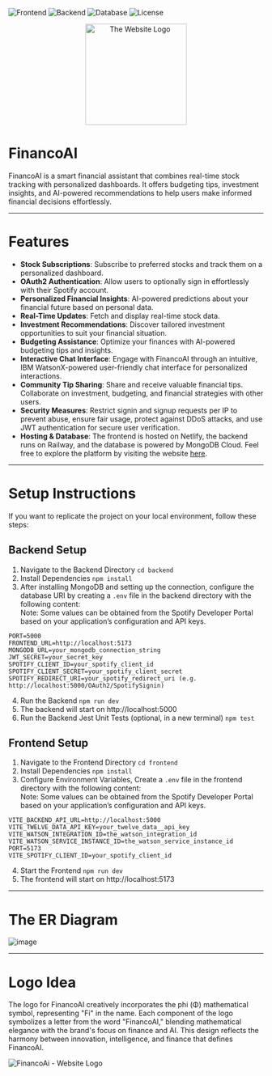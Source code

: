 ![Frontend](https://img.shields.io/badge/Frontend-React.js-blue.svg)
![Backend](https://img.shields.io/badge/Backend-Express.js%20-brightgreen.svg)
![Database](https://img.shields.io/badge/Database-MongoDB%20-green.svg)
![License](https://img.shields.io/badge/license-Apache_2.0-red.svg)

<div align="center">
  <img src="https://github.com/user-attachments/assets/e818d50b-37e8-40e1-a980-5a21d87c3d6f" alt="The Website Logo" width="200" />
</div>



# FinancoAI

FinancoAI is a smart financial assistant that combines real-time stock tracking with personalized dashboards. It offers budgeting tips, investment insights, and AI-powered recommendations to help users make informed financial decisions effortlessly.


---

# Features

- **Stock Subscriptions**: Subscribe to preferred stocks and track them on a personalized dashboard.
- **OAuth2 Authentication**: Allow users to optionally sign in effortlessly with their Spotify account.
- **Personalized Financial Insights**: AI-powered predictions about your financial future based on personal data.
- **Real-Time Updates**: Fetch and display real-time stock data.
- **Investment Recommendations**: Discover tailored investment opportunities to suit your financial situation.
- **Budgeting Assistance**: Optimize your finances with AI-powered budgeting tips and insights.
- **Interactive Chat Interface**: Engage with FinancoAI through an intuitive, IBM WatsonX-powered user-friendly chat interface for personalized interactions.
- **Community Tip Sharing**: Share and receive valuable financial tips. Collaborate on investment, budgeting, and financial strategies with other users.
- **Security Measures**: Restrict signin and signup requests per IP to prevent abuse, ensure fair usage, protect against DDoS attacks, and use JWT authentication for secure user verification.
- **Hosting & Database**: The frontend is hosted on Netlify, the backend runs on Railway, and the database is powered by MongoDB Cloud. Feel free to explore the platform by visiting the website [here](https://financoai.netlify.app/).


---

# Setup Instructions
If you want to replicate the project on your local environment, follow these steps:
## Backend Setup
1. Navigate to the Backend Directory
```cd backend```
2. Install Dependencies
``` npm install ```
3. After installing MongoDB and setting up the connection, configure the database URI by creating a ```.env``` file in the backend directory with the following content:  
Note: Some values can be obtained from the Spotify Developer Portal based on your application’s configuration and API keys.
```
PORT=5000
FRONTEND_URL=http://localhost:5173
MONGODB_URL=your_mongodb_connection_string
JWT_SECRET=your_secret_key
SPOTIFY_CLIENT_ID=your_spotify_client_id
SPOTIFY_CLIENT_SECRET=your_spotify_client_secret
SPOTIFY_REDIRECT_URI=your_spotify_redirect_uri (e.g. http://localhost:5000/OAuth2/SpotifySignin)
```
4. Run the Backend
``` npm run dev ```
5. The backend will start on http://localhost:5000
6. Run the Backend Jest Unit Tests (optional, in a new terminal)
``` npm test ```


## Frontend Setup
1. Navigate to the Frontend Directory
``` cd frontend ```
2. Install Dependencies
``` npm install ```
3. Configure Environment Variables, 
Create a ```.env``` file in the frontend directory with the following content:  
Note: Some values can be obtained from the Spotify Developer Portal based on your application’s configuration and API keys.
```
VITE_BACKEND_API_URL=http://localhost:5000
VITE_TWELVE_DATA_API_KEY=your_twelve_data__api_key
VITE_WATSON_INTEGRATION_ID=the_watson_integration_id
VITE_WATSON_SERVICE_INSTANCE_ID=the_watson_service_instance_id
PORT=5173
VITE_SPOTIFY_CLIENT_ID=your_spotify_client_id
```
4. Start the Frontend
``` npm run dev ```
5. The frontend will start on http://localhost:5173


---

# The ER Diagram
![image](https://github.com/user-attachments/assets/0f6f3d13-e494-40b1-809d-4e764f1aad7b)


---

# Logo Idea

The logo for FinancoAI creatively incorporates the phi (Φ) mathematical symbol, representing "Fi" in the name. Each component of the logo symbolizes a letter from the word "FinancoAI," blending mathematical elegance with the brand's focus on finance and AI. This design reflects the harmony between innovation, intelligence, and finance that defines FinancoAI.

![FinancoAi - Website Logo](https://github.com/user-attachments/assets/e1888836-685d-45bd-9a15-60251366bc52)
